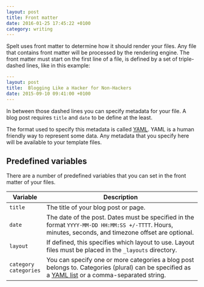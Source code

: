 ```yaml
---
layout: post
title: Front matter
date: 2016-01-25 17:45:22 +0100
category: writing
---
```


Spelt uses front matter to determine how it should render your files. Any file that contains front matter will be processed by the rendering engine. The front matter must start on the first line of a file, is defined by a set of triple-dashed lines, like in this example:

```yaml
---
layout: post
title:  Blogging Like a Hacker for Non-Hackers
date: 2015-09-10 09:41:00 +0100
---
```

In between those dashed lines you can specify metadata for your file. A blog post requires `title` and `date` to be define at the least.

The format used to specify this metadata is called [YAML](https://en.wikipedia.org/wiki/YAML). YAML is a human friendly way to represent some data. Any metadata that you specify here will be available to your template files.

## Predefined variables

There are a number of predefined variables that you can set in the front matter of your files.

| Variable | Description |
| ------------- | ------------- |
| `title`  | The title of your blog post or page.  |
| `date` | The date of the post. Dates must be specified in the format `YYYY-MM-DD HH:MM:SS +/-TTTT`. Hours, minutes, seconds, and timezone offset are optional.  |
| `layout`  | If defined, this specifies which layout to use. Layout files must be placed in the `_layouts` directory.  |
| `category`<br/>`categories` | You can specify one or more categories a blog post belongs to. Categories (plural) can be specified as a [YAML list](http://en.wikipedia.org/wiki/YAML#Lists) or a comma-separated string. |